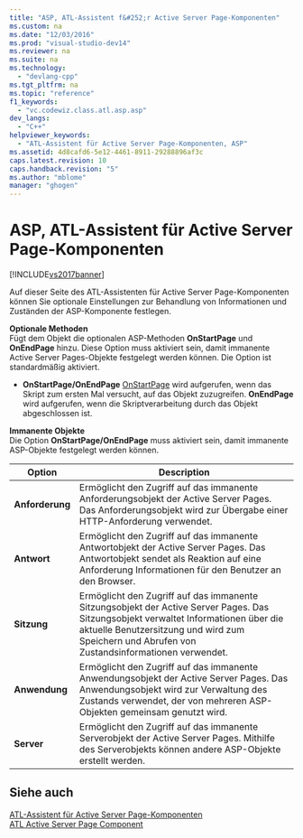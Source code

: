 ```yaml
---
title: "ASP, ATL-Assistent f&#252;r Active Server Page-Komponenten"
ms.custom: na
ms.date: "12/03/2016"
ms.prod: "visual-studio-dev14"
ms.reviewer: na
ms.suite: na
ms.technology: 
  - "devlang-cpp"
ms.tgt_pltfrm: na
ms.topic: "reference"
f1_keywords: 
  - "vc.codewiz.class.atl.asp.asp"
dev_langs: 
  - "C++"
helpviewer_keywords: 
  - "ATL-Assistent für Active Server Page-Komponenten, ASP"
ms.assetid: 4d8cafd6-5e12-4461-8911-29288896af3c
caps.latest.revision: 10
caps.handback.revision: "5"
ms.author: "mblome"
manager: "ghogen"
---
```

# ASP, ATL-Assistent f&#252;r Active Server Page-Komponenten
[!INCLUDE[vs2017banner](../../assembler/inline/includes/vs2017banner.md)]

Auf dieser Seite des ATL\-Assistenten für Active Server Page\-Komponenten können Sie optionale Einstellungen zur Behandlung von Informationen und Zuständen der ASP\-Komponente festlegen.  
  
 **Optionale Methoden**  
 Fügt dem Objekt die optionalen ASP\-Methoden **OnStartPage** und **OnEndPage** hinzu.  Diese Option muss aktiviert sein, damit immanente Active Server Pages\-Objekte festgelegt werden können.  Die Option ist standardmäßig aktiviert.  
  
-   **OnStartPage\/OnEndPage** [OnStartPage](https://msdn.microsoft.com/en-us/library/ms691624.aspx) wird aufgerufen, wenn das Skript zum ersten Mal versucht, auf das Objekt zuzugreifen.  **OnEndPage** wird aufgerufen, wenn die Skriptverarbeitung durch das Objekt abgeschlossen ist.  
  
 **Immanente Objekte**  
 Die Option **OnStartPage\/OnEndPage** muss aktiviert sein, damit immanente ASP\-Objekte festgelegt werden können.  
  
|Option|Description|  
|------------|-----------------|  
|**Anforderung**|Ermöglicht den Zugriff auf das immanente Anforderungsobjekt der Active Server Pages.  Das Anforderungsobjekt wird zur Übergabe einer HTTP\-Anforderung verwendet.|  
|**Antwort**|Ermöglicht den Zugriff auf das immanente Antwortobjekt der Active Server Pages.  Das Antwortobjekt sendet als Reaktion auf eine Anforderung Informationen für den Benutzer an den Browser.|  
|**Sitzung**|Ermöglicht den Zugriff auf das immanente Sitzungsobjekt der Active Server Pages.  Das Sitzungsobjekt verwaltet Informationen über die aktuelle Benutzersitzung und wird zum Speichern und Abrufen von Zustandsinformationen verwendet.|  
|**Anwendung**|Ermöglicht den Zugriff auf das immanente Anwendungsobjekt der Active Server Pages.  Das Anwendungsobjekt wird zur Verwaltung des Zustands verwendet, der von mehreren ASP\-Objekten gemeinsam genutzt wird.|  
|**Server**|Ermöglicht den Zugriff auf das immanente Serverobjekt der Active Server Pages.  Mithilfe des Serverobjekts können andere ASP\-Objekte erstellt werden.|  
  
## Siehe auch  
 [ATL\-Assistent für Active Server Page\-Komponenten](../../atl/reference/atl-active-server-page-component-wizard.md)   
 [ATL Active Server Page Component](../../atl/reference/adding-an-atl-active-server-page-component.md)